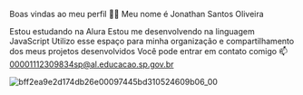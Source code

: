 Boas vindas ao meu perfil 💙💙
Meu nome é Jonathan Santos Oliveira

Estou estudando na Alura
Estou me desenvolvendo na linguagem JavaScript
Utilizo esse espaço para minha organização e compartilhamento dos meus projetos desenvolvidos
Você pode entrar em contato comigo 📫
00001112309834sp@al.educacao.sp.gov.br

![bff2ea9e2d174db26e00097445bd310524609b06_00](https://github.com/user-attachments/assets/8833e016-e586-44fd-8cc4-d3b00326c060)
